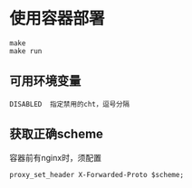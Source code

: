 # 使用容器部署

```
make
make run
```

## 可用环境变量

```
DISABLED  指定禁用的cht，逗号分隔
```

## 获取正确scheme

容器前有nginx时，须配置

```
proxy_set_header X-Forwarded-Proto $scheme;
```
